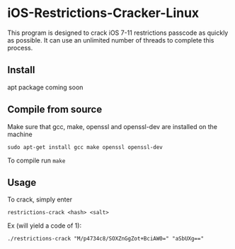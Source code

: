 # iOS-Restrictions-Cracker-Linux
This program is designed to crack iOS 7-11 restrictions passcode as quickly as possible. It can use an unlimited number of threads to complete this process.

## Install
apt package coming soon

## Compile from source
Make sure that gcc, make, openssl and openssl-dev are installed on the machine

  `sudo apt-get install gcc make openssl openssl-dev`
  
To compile run 
  `make`

## Usage
To crack, simply enter

`restrictions-crack <hash> <salt>`

Ex (will yield a code of 1):

`./restrictions-crack "M/p4734c8/SOXZnGgZot+BciAW0=" "aSbUXg=="`
